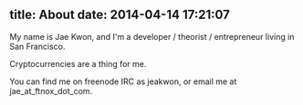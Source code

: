 title: About
date: 2014-04-14 17:21:07
---

My name is Jae Kwon, and I'm a developer / theorist / entrepreneur living in San Francisco.

Cryptocurrencies are a thing for me.

You can find me on freenode IRC as jeakwon, or email me at jae_at_ftnox_dot_com.
